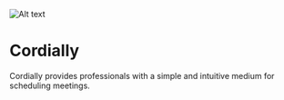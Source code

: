 ![Alt text]("http://i.imgur.com/YMqvNGG.png")
# Cordially

Cordially provides professionals with a simple and intuitive medium for scheduling meetings.
